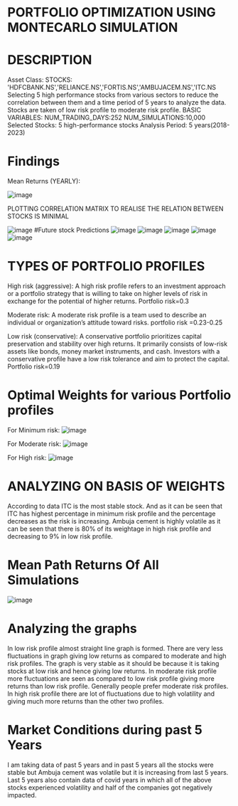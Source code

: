 # PORTFOLIO OPTIMIZATION USING MONTECARLO SIMULATION

# DESCRIPTION

Asset Class:
STOCKS: 'HDFCBANK.NS','RELIANCE.NS','FORTIS.NS','AMBUJACEM.NS','ITC.NS
Selecting 5 high performance stocks from various sectors to reduce the correlation between them and a time period of 5 years to analyze the data.
Stocks are taken of low risk profile to moderate risk profile.
BASIC VARIABLES:
NUM_TRADING_DAYS:252
NUM_SIMULATIONS:10,000
Selected Stocks: 5 high-performance stocks
Analysis Period: 5 years(2018-2023)

# Findings

Mean Returns (YEARLY):

![image](https://github.com/Himanshi2505/MCS-Simulation/assets/122373575/ccff400e-8483-48bb-bb0a-a00647fb8554)

PLOTTING CORRELATION MATRIX TO REALISE THE RELATION BETWEEN STOCKS IS MINIMAL

![image](https://github.com/Himanshi2505/MCS-Simulation/assets/122373575/0726a2f2-9716-46de-8936-5eddd794a58f)
#Future stock Predictions 
![image](https://github.com/Himanshi2505/MCS-Simulation/assets/122373575/7955aeca-f34d-4bbe-b7ed-744b64072b21)   ![image](https://github.com/Himanshi2505/MCS-Simulation/assets/122373575/43027c1d-fd27-427b-bb03-917cc2a38f3f)  ![image](https://github.com/Himanshi2505/MCS-Simulation/assets/122373575/ad1a2da0-103b-4b73-8df0-937b6c91713c) 
![image](https://github.com/Himanshi2505/MCS-Simulation/assets/122373575/4676b608-ecf2-463a-9372-58b931fb4d3d)    ![image](https://github.com/Himanshi2505/MCS-Simulation/assets/122373575/6d9269e9-274e-4144-9bb1-b28b8a419b6b)

# TYPES OF PORTFOLIO PROFILES

High risk (aggressive): A high risk profile refers to an investment approach or a portfolio strategy  that is willing to take on higher levels of risk in exchange for the potential of higher returns. Portfolio risk=0.3

Moderate risk: A moderate risk profile is a team used to describe an individual or organization’s attitude toward risks. portfolio risk =0.23-0.25

Low risk (conservative): A conservative portfolio prioritizes capital preservation and stability over high returns. It primarily consists of  low-risk assets like bonds, money market instruments, and cash. Investors with a conservative profile have a low risk tolerance and aim to protect the capital. Portfolio risk=0.19

# Optimal Weights for various Portfolio profiles

For Minimum risk: ![image](https://github.com/Himanshi2505/MCS-Simulation/assets/122373575/d0800374-12dc-4cf8-9e81-8f2f0e03bd63)

For Moderate risk: ![image](https://github.com/Himanshi2505/MCS-Simulation/assets/122373575/76822f1c-e1a0-48cc-969a-789346856f2a)

For High risk: ![image](https://github.com/Himanshi2505/MCS-Simulation/assets/122373575/b78ef88c-b146-4e98-824b-d9715553f30a)

# ANALYZING ON BASIS OF WEIGHTS

According to data ITC is the most stable stock. And  as it can be seen that ITC has highest percentage in minimum risk profile and the percentage decreases as the risk is increasing.
Ambuja cement is highly volatile as it can be seen that there is 80%  of its weightage in high risk profile and decreasing to 9% in low risk profile.

# Mean Path Returns Of All Simulations

![image](https://github.com/Himanshi2505/MCS-Simulation/assets/122373575/36a63da3-6f4d-44eb-96cc-f7880f861eac)

# Analyzing the graphs

In low risk profile almost straight line graph is formed. There are very less fluctuations in graph giving low returns as compared to moderate and high risk profiles. The graph is very stable as it should be because it is taking stocks at low risk and hence giving low returns.
In moderate risk profile more fluctuations are seen as compared to low risk profile giving more returns than low risk profile. Generally people prefer moderate risk profiles. 
In high risk profile there are lot of fluctuations due to high volatility and giving much more returns than the other two profiles.

# Market Conditions during past 5 Years

I am taking data of past 5 years and in past 5 years all the stocks were stable but Ambuja cement was volatile but it is increasing from last 5 years.
Last 5 years also contain data of covid years in which all of the above stocks experienced volatility and half of the companies got negatively impacted.
